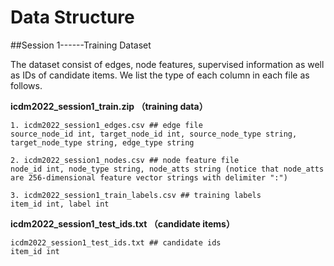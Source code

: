# Data Structure
##Session 1------Training Dataset

The dataset consist of edges, node features, supervised information as well as IDs of candidate items. We list the type of each column in each file as follows.

**icdm2022_session1_train.zip （training data）**
    
    1. icdm2022_session1_edges.csv ## edge file
    source_node_id int, target_node_id int, source_node_type string, target_node_type string, edge_type string
    
    2. icdm2022_session1_nodes.csv ## node feature file
    node_id int, node_type string, node_atts string (notice that node_atts are 256-dimensional feature vector strings with delimiter ":")
   
    3. icdm2022_session1_train_labels.csv ## training labels
    item_id int, label int
    

**icdm2022_session1_test_ids.txt （candidate items）**

    icdm2022_session1_test_ids.txt ## candidate ids
    item_id int
    